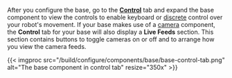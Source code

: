 After you configure the base, go to the [**Control**](/fleet/machines/#control) tab and expand the base component to view the controls to enable keyboard or [discrete](/get-started/try-viam/try-viam-tutorial/#discrete-movement-control) control over your robot's movement.
If your base makes use of a [camera](/build/configure/components/camera/) component, the **Control** tab for your base will also display a **Live Feeds** section.
This section contains buttons to toggle cameras on or off and to arrange how you view the camera feeds.

{{< imgproc src="/build/configure/components/base/base-control-tab.png" alt="The base component in control tab" resize="350x" >}}
